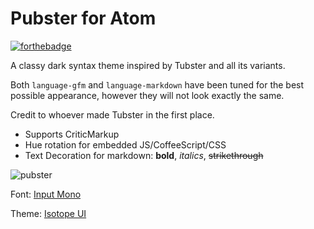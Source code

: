 # Pubster for Atom
[![forthebadge](http://forthebadge.com/images/badges/made-with-crayons.svg)](http://forthebadge.com)

A classy dark syntax theme inspired by Tubster and all its variants.

Both `language-gfm` and `language-markdown` have been tuned for the best possible
appearance, however they will not look exactly the same.

Credit to whoever made Tubster in the first place.

- Supports CriticMarkup
- Hue rotation for embedded JS/CoffeeScript/CSS
- Text Decoration for markdown: **bold**, _italics_, ~~strikethrough~~



![pubster](https://github.com/plttn/pubster-syntax/raw/master/preview.png)

Font: [Input Mono](http://input.fontbureau.com/)

Theme: [Isotope UI](https://atom.io/themes/isotope-ui)
